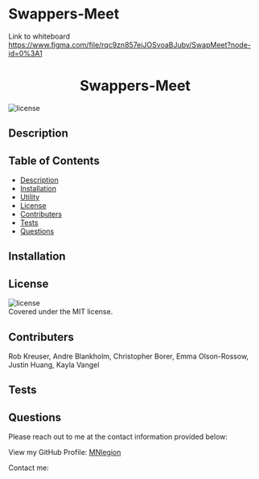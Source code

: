 # Swappers-Meet

Link to whiteboard https://www.figma.com/file/rqc9zn857eiJOSvoaBJubv/SwapMeet?node-id=0%3A1


<h1 align='center'>Swappers-Meet</h1>

![license](https://img.shields.io/badge/license-MIT-informational)

## Description


## Table of Contents
- [Description](#description)
- [Installation](#install)
- [Utility](#utility)
- [License](#license)
- [Contributers](#contributers)
- [Tests](#tests)
- [Questions](#questions)

## Installation


## License
![license](https://img.shields.io/badge/license-MIT-informational)
<br />
Covered under the MIT license.

## Contributers
Rob Kreuser, Andre Blankholm, Christopher Borer, Emma Olson-Rossow, Justin Huang, Kayla Vangel

## Tests
<!-- There are no tests currently set up. -->

## Questions
Please reach out to me at the contact information provided below:

View my GitHub Profile: [MNlegion](https://github.com/MNlegion/Swappers-Meet)

Contact me: 